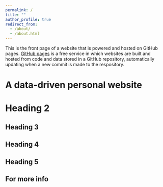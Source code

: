 ```yaml
---
permalink: /
title: ""
author_profile: true
redirect_from: 
  - /about/
  - /about.html
---
```

<script src="https://unpkg.com/typed.js@2.1.0/dist/typed.umd.js"></script>

  <!-- Element to contain animated typing -->
  <span id="element"></span>

  <!-- Load library from the CDN -->
  <script src="https://unpkg.com/typed.js@2.1.0/dist/typed.umd.js"></script>

  <!-- Setup and start animation! -->
  <script>
    var typed = new Typed('#element', 
      strings: ['', '<strong>Tanner&apos;s website is still under construction...Please wait - attempting to reestablish</strong>'],
      typeSpeed: 80, loop: true, loopCount: Infinity
    });
  </script>

This is the front page of a website that is powered and hosted on GitHub pages. [GitHub pages](https://pages.github.com) is a free service in which websites are built and hosted from code and data stored in a GitHub repository, automatically updating when a new commit is made to the respository. 

A data-driven personal website
======



Heading 2
======


Heading 3
------


Heading 4
------



Heading 5
------


For more info
------

